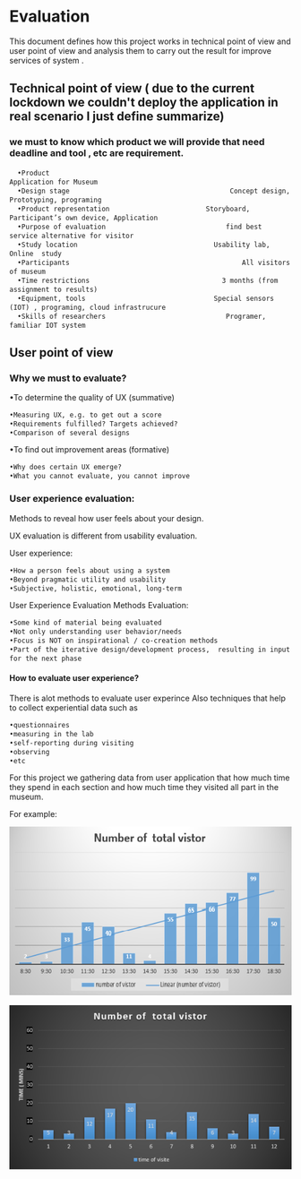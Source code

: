 # Evaluation

This document defines how this project works in technical point of view and user point of view and analysis them to carry out the result for improve services of system .

 ## Technical point of view ( due to the current lockdown we couldn't deploy the application in real scenario I just define summarize)
 
 ### we must to know which product we will provide that need deadline and tool , etc are requirement.
      
      •Product                                                   Application for Museum
      •Design stage                                        Concept design, Prototyping, programing 
      •Product representation                        Storyboard, Participant’s own device, Application
      •Purpose of evaluation                              find best service alternative for visitor
      •Study location                                  Usability lab, Online  study
      •Participants                                           All visitors of museum 
      •Time restrictions                                 3 months (from assignment to results)
      •Equipment, tools                                Special sensors (IOT) , programing, cloud infrastrucure
      •Skills of researchers                              Programer, familiar IOT system 
 
 ## User point of view    
 ### Why we must to evaluate?
 •To  determine the quality of UX (summative) 

    •Measuring UX, e.g. to get out a score 
    •Requirements fulfilled? Targets achieved? 
    •Comparison of several designs
 •To  find out improvement areas (formative)
 
    •Why does certain UX emerge?
    •What you cannot evaluate, you cannot improve
    
### User experience evaluation:
   Methods to reveal how user feels about your design.
   
   UX evaluation is different from usability evaluation.
   
   User experience:
   
    •How a person feels about using a system 
    •Beyond pragmatic utility and usability 
    •Subjective, holistic, emotional, long-term
  
  User Experience Evaluation Methods Evaluation: 
  
    •Some kind of material being evaluated 
    •Not only understanding user behavior/needs
    •Focus is NOT on inspirational / co-creation methods
    •Part of the iterative design/development process,  resulting in input for the next phase
      
 #### How to evaluate user experience?
 
 There is alot methods to evaluate user experince Also techniques that help to collect experiential data such as 
 
    •questionnaires
    •measuring in the lab 
    •self-reporting during visiting
    •observing
    •etc
    
For this project we gathering data from user application that how much time they spend in each section and how much time they visited all part in the museum.

For example:

![chart](Images/chart.png)

![chart](Images/chart2.png)



